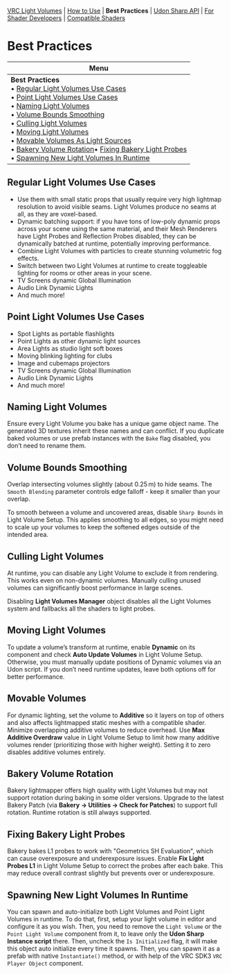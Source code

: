 [VRC Light Volumes](../README.md) | [How to Use](../Documentation/HowToUse.md) | **Best Practices** | [Udon Sharp API](../Documentation/UdonSharpAPI.md) | [For Shader Developers](../Documentation/ForShaderDevelopers.md) | [Compatible Shaders](../Documentation/CompatibleShaders.md)

# Best Practices

| Menu |
| ----|
| **Best Practices**<br />• [Regular Light Volumes Use Cases](#Regular-Light-Volumes-Use-Cases)<br />• [Point Light Volumes Use Cases](#Point-Light-Volumes-Use-Cases)<br />• [Naming Light Volumes](#Quick-Light-Probe-Setup)<br />• [Volume Bounds Smoothing](#Volume-Bounds-Smoothing)<br />• [Culling Light Volumes](#Culling-Light-Volumes)<br />• [Moving Light Volumes](#Moving-Light-Volumes)<br />• [Movable Volumes As Light Sources](Movable-Volumes-As-Light-Sources)<br />• [Bakery Volume Rotation](#Bakery-Volume-Rotation)• [Fixing Bakery Light Probes](#Fixing-Bakery-Light-Probes)<br />• [Spawning New Light Volumes In Runtime](#Spawning-New-Light-Volumes-In-Runtime) |

## Regular Light Volumes Use Cases

- Use them with small static props that usually require very high lightmap resolution to avoid visible seams. Light Volumes produce no seams at all, as they are voxel-based.
- Dynamic batching support: if you have tons of low-poly dynamic props across your scene using the same material, and their Mesh Renderers have Light Probes and Reflection Probes disabled, they can be dynamically batched at runtime, potentially improving performance.
- Combine Light Volumes with particles to create stunning volumetric fog effects.
- Switch between two Light Volumes at runtime to create toggleable lighting for rooms or other areas in your scene.
- TV Screens dynamic Global Illumination
- Audio Link Dynamic Lights
- And much more!

## Point Light Volumes Use Cases

- Spot Lights as portable flashlights
- Point Lights as other dynamic light sources
- Area Lights as studio light soft boxes
- Moving blinking lighting for clubs
- Image and cubemaps projectors
- TV Screens dynamic Global Illumination
- Audio Link Dynamic Lights
- And much more!

## Naming Light Volumes

Ensure every Light Volume you bake has a unique game object name. The generated 3D textures inherit these names and can conflict. If you duplicate baked volumes or use prefab instances with the `Bake` flag disabled, you don’t need to rename them.

## Volume Bounds Smoothing

Overlap intersecting volumes slightly (about 0.25 m) to hide seams. The `Smooth Blending` parameter controls edge falloff - keep it smaller than your overlap.

To smooth between a volume and uncovered areas, disable `Sharp Bounds` in Light Volume Setup. This applies smoothing to all edges, so you might need to scale up your volumes to keep the softened edges outside of the intended area.

## Culling Light Volumes

At runtime, you can disable any Light Volume to exclude it from rendering. This works even on non-dynamic volumes. Manually culling unused volumes can significantly boost performance in large scenes.

Disabling **Light Volumes Manager** object disables all the Light Volumes system and fallbacks all the shaders to light probes.

## Moving Light Volumes

To update a volume’s transform at runtime, enable **Dynamic** on its component and check **Auto Update Volumes** in Light Volume Setup. Otherwise, you must manually update positions of Dynamic volumes via an Udon script. If you don’t need runtime updates, leave both options off for better performance.

## Movable Volumes

For dynamic lighting, set the volume to **Additive** so it layers on top of others and also affects lightmapped static meshes with a compatible shader. Minimize overlapping additive volumes to reduce overhead. Use **Max Additive Overdraw** value in Light Volume Setup to limit how many additive volumes render (prioritizing those with higher weight). Setting it to zero disables additive volumes entirely.

## Bakery Volume Rotation

Bakery lightmapper offers high quality with Light Volumes but may not support rotation during baking in some older versions. Upgrade to the latest Bakery Patch (via **Bakery → Utilities → Check for Patches**) to support full rotation. Runtime rotation is still always supported.

## Fixing Bakery Light Probes

Bakery bakes L1 probes to work with "Geometrics SH Evaluation", which can cause overexposure and underexposure issues. Enable **Fix Light Probes L1** in Light Volume Setup to correct the probes after each bake. This may reduce overall contrast slightly but prevents over or underexposure.

## Spawning New Light Volumes In Runtime

You can spawn and auto-initialize both Light Volumes and Point Light Volumes in runtime. To do that, first, setup your light volume in editor and configure it as you wish. Then, you need to remove the `Light Volume` or the `Point Light Volume` component from it, to leave only the **Udon Sharp Instance script** there. Then, uncheck the `Is Initialized` flag, it will make this object auto initialize every time it spawns. Then, you can spawn it as a prefab with native `Instantiate()` method, or with help of the VRC SDK3 `VRC Player Object` component.
